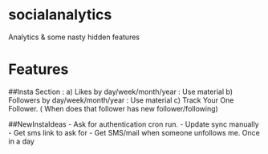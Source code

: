 # socialanalytics
Analytics &amp; some nasty hidden features

# Features

##Insta Section :
	a) Likes by day/week/month/year : Use material
    b) Followers by day/week/month/year : Use material
	c) Track Your One Follower. ( When does that follower has new follower/following)
	
##NewInstaIdeas
	- Ask for authentication cron run.
	- Update sync manually
	- Get sms link to ask for 
	- Get SMS/mail when someone unfollows me. Once in a day
